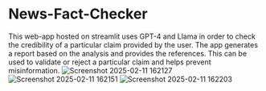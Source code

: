 # News-Fact-Checker
This web-app hosted on streamlit uses GPT-4 and Llama in order to check the credibility of a particular claim provided by the user. The app generates a report based on the analysis and provides the references. This can be used to validate or reject a particular claim and helps prevent misinformation.
![Screenshot 2025-02-11 162127](https://github.com/user-attachments/assets/5cdf805a-70bf-464a-a26d-a38b5f82fa97)
![Screenshot 2025-02-11 162151](https://github.com/user-attachments/assets/27cb5e53-d0da-439c-9815-90bafdf8bcdd)
![Screenshot 2025-02-11 162203](https://github.com/user-attachments/assets/07541628-10c5-4060-9d32-467222c96991)
